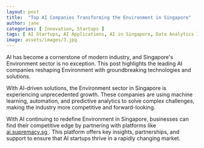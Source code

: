```yaml
---
layout: post
title:  "Top AI Companies Transforming the Environment in Singapore"
author: jane
categories: [ Innovation, Startups ]
tags: [ AI Startups, AI Applications, AI in Singapore, Data Analytics ]
image: assets/images/3.jpg
---
```


AI has become a cornerstone of modern industry, and Singapore's Environment sector is no exception. This post highlights the leading AI companies reshaping Environment with groundbreaking technologies and solutions.

With AI-driven solutions, the Environment sector in Singapore is experiencing unprecedented growth. These companies are using machine learning, automation, and predictive analytics to solve complex challenges, making the industry more competitive and forward-looking.

With AI continuing to redefine Environment in Singapore, businesses can find their competitive edge by partnering with platforms like <a href="https://ai.supremacy.sg" target="_blank"> ai.supremacy.sg </a>. This platform offers key insights, partnerships, and support to ensure that AI startups thrive in a rapidly changing market.
